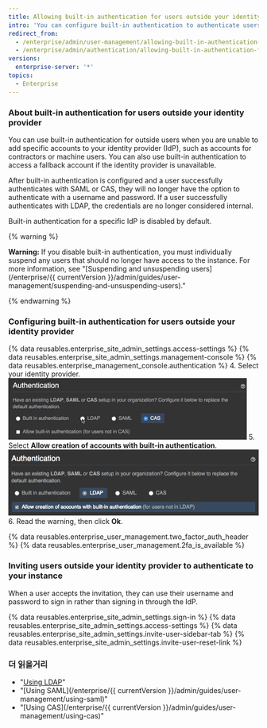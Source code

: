 ```yaml
---
title: Allowing built-in authentication for users outside your identity provider
intro: 'You can configure built-in authentication to authenticate users who don''t have access to your identity provider that uses LDAP, SAML, or CAS.'
redirect_from:
  - /enterprise/admin/user-management/allowing-built-in-authentication-for-users-outside-your-identity-provider
  - /enterprise/admin/authentication/allowing-built-in-authentication-for-users-outside-your-identity-provider
versions:
  enterprise-server: '*'
topics:
  - Enterprise
---
```


### About built-in authentication for users outside your identity provider

You can use built-in authentication for outside users when you are unable to add specific accounts to your identity provider (IdP), such as accounts for contractors or machine users. You can also use built-in authentication to access a fallback account if the identity provider is unavailable.

After built-in authentication is configured and a user successfully authenticates with SAML or CAS, they will no longer have the option to authenticate with a username and password. If a user successfully authenticates with LDAP, the credentials are no longer considered internal.

Built-in authentication for a specific IdP is disabled by default.

{% warning %}

**Warning:** If you disable built-in authentication, you must individually suspend any users that should no longer have access to the instance. For more information, see "[Suspending and unsuspending users](/enterprise/{{ currentVersion }}/admin/guides/user-management/suspending-and-unsuspending-users)."

{% endwarning %}

### Configuring built-in authentication for users outside your identity provider

{% data reusables.enterprise_site_admin_settings.access-settings %}
{% data reusables.enterprise_site_admin_settings.management-console %}
{% data reusables.enterprise_management_console.authentication %}
4. Select your identity provider. ![Select identity provider option](/assets/images/enterprise/management-console/identity-provider-select.gif)
5. Select **Allow creation of accounts with built-in authentication**. ![Select built-in authentication option](/assets/images/enterprise/management-console/built-in-auth-identity-provider-select.png)
6. Read the warning, then click **Ok**.

{% data reusables.enterprise_user_management.two_factor_auth_header %}
{% data reusables.enterprise_user_management.2fa_is_available %}

### Inviting users outside your identity provider to authenticate to your instance

When a user accepts the invitation, they can use their username and password to sign in rather than signing in through the IdP.

{% data reusables.enterprise_site_admin_settings.sign-in %}
{% data reusables.enterprise_site_admin_settings.access-settings %}
{% data reusables.enterprise_site_admin_settings.invite-user-sidebar-tab %}
{% data reusables.enterprise_site_admin_settings.invite-user-reset-link %}

### 더 읽을거리

- "[Using LDAP](/enterprise/admin/authentication/using-ldap)"
- "[Using SAML](/enterprise/{{ currentVersion }}/admin/guides/user-management/using-saml)"
- "[Using CAS](/enterprise/{{ currentVersion }}/admin/guides/user-management/using-cas)"
